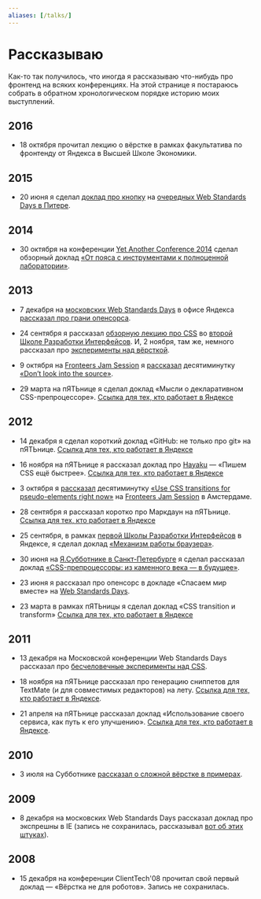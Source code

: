 ```yaml
---
aliases: [/talks/]
---
```


# Рассказываю

Как-то так получилось, что иногда я рассказываю что-нибудь про фронтенд на всяких конференциях. На этой странице я постараюсь собрать в обратном хронологическом порядке историю моих выступлений.

## 2016

- 18 октября прочитал лекцию о вёрстке в рамках факультатива по фронтенду от Яндекса в Высшей Школе Экономики.

## 2015

- 20 июня я сделал [доклад про кнопку](https://youtu.be/V7bnSOwuO4M?t=16092) на [очередных Web Standards Days в Питере](https://wsd.events/2015/06/20/).

## 2014

- 30 октября на конференции [Yet Another Conference 2014](https://events.yandex.ru/events/yac/2014/) сделал обзорный доклад [«От пояса с инструментами к полноценной лаборатории»](https://events.yandex.ru/lib/talks/2473/).

## 2013

- 7 декабря на [московских Web Standards Days](https://wsd.events/2013/12/07/) в офисе Яндекса [рассказал про грани опенсорса](https://events.yandex.ru/lib/talks/1518/).

- 24 сентября я рассказал [обзорную лекцию про CSS](https://tech.yandex.ru/education/shri/msk-2013/talks/1429/) во [второй Школе Разработки Интерфейсов](https://tech.yandex.ru/education/shri/msk-2013/). И, 2 ноября, там же, немного рассказал про [эксперименты над вёрсткой](https://events.yandex.ru/lib/talks/1558/).

- 9 октября на [Fronteers Jam Session](https://fronteers.nl/congres/2013/jam-session) я [рассказал](*lang1 "На английском.") десятиминутку [«Don’t look into the source»](https://vimeo.com/album/2588576/video/77929464).

- 29 марта на пЯТЬнице я сделал доклад «Мысли о декларативном CSS-препроцессоре». [Ссылка для тех, кто работает в Яндексе](https://study.yandex-team.ru/lib/talks/522/)


## 2012

- 14 декабря я сделал короткий доклад «GitHub: не только про git» на пЯТЬнице. [Ссылка для тех, кто работает в Яндексе](https://study.yandex-team.ru/lib/talks/507/)

- 16 ноября на пЯТЬнице я рассказал доклад про [Hayaku](https://hayakubundle.com/) — «Пишем CSS ещё быстрее». [Ссылка для тех, кто работает в Яндексе](https://study.yandex-team.ru/lib/talks/486/)

- 3 октября я [рассказал](*lang2 "На английском.") десятиминутку [«Use CSS transitions for pseudo-elements right now»](https://fronteers.nl/congres/2012/jam-session/use-css-transitions-for-pseudo-elements-right-now-roman-komarov) на [Fronteers Jam Session](https://fronteers.nl/congres/2012/jam-session) в Амстердаме.

- 28 сентября я рассказал коротко про Маркдаун на пЯТЬнице. [Ссылка для тех, кто работает в Яндексе](https://study.yandex-team.ru/lib/talks/606/)

- 25 сентября, в рамках [первой Школы Разработки Интерфейсов](https://tech.yandex.ru/education/shri/msk-2012/) в Яндексе, я сделал доклад [«Механизм работы браузера»](https://tech.yandex.ru/education/shri/msk-2012/talks/538/).

- 30 июня на [Я.Субботнике в Санкт-Петербурге](https://tech.yandex.ru/events/yasubbotnik/spb-jun-2012/) я сделал рассказал доклад [«CSS-препроцессоры: из каменного века — в будущее»](https://tech.yandex.ru/events/yasubbotnik/spb-jun-2012/talks/429/).

- 23 июня я рассказал про опенсорс в докладе «Спасаем мир вместе» на [Web Standards Days](https://webstandardsdays.ru/2012/06/23/).

- 23 марта в рамках пЯТЬницы я сделал доклад «CSS transition и transform» [Ссылка для тех, кто работает в Яндексе](https://study.yandex-team.ru/lib/talks/305/)

## 2011

- 13 декабря на Московской конференции Web Standards Days рассказал про [бесчеловечные эксперименты над CSS](https://www.youtube.com/watch?v=fas7NHBe3BQ).

- 18 ноября на пЯТЬнице рассказал про генерацию сниппетов для TextMate (и для совместимых редакторов) на лету. [Ссылка для тех, кто работает в Яндексе](https://study.yandex-team.ru/lib/talks/339/).

- 21 апреля на пЯТЬнице рассказал доклад «Использование своего сервиса, как путь к его улучшению». [Ссылка для тех, кто работает в Яндексе](https://study.yandex-team.ru/events/friday/2011-04-22/talks/373/).

## 2010

- 3 июля на Субботнике [рассказал о сложной вёрстке в примерах](https://events.yandex.ru/lib/talks/921/).

## 2009

- 8 декабря на московских Web Standards Days рассказал доклад про экспрешны в IE (запись не сохранилась, рассказывал [вот об этих штуках](/lib/ie/)).

## 2008

- 15 декабря на конференции ClientTech'08 прочитал свой первый доклад — «Вёрстка не для роботов». Запись не сохранилась.

